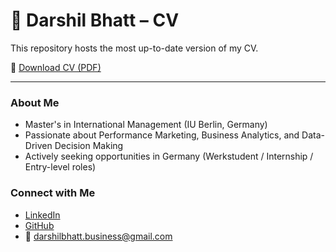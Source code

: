 # 📄 Darshil Bhatt – CV

This repository hosts the most up-to-date version of my CV.

🔗 [Download CV (PDF)](Darshil-Bhatt-CV.pdf)

---

### About Me
- Master's in International Management (IU Berlin, Germany)  
- Passionate about Performance Marketing, Business Analytics, and Data-Driven Decision Making  
- Actively seeking opportunities in Germany (Werkstudent / Internship / Entry-level roles)  

### Connect with Me
- [LinkedIn](https://www.linkedin.com/in/darshil-bhatt-a2a6bb22a/)  
- [GitHub](https://github.com/darshilbhatt-work)  
- 📧 darshilbhatt.business@gmail.com  
